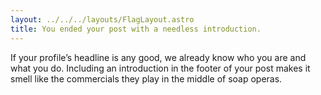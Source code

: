 ```yaml
---
layout: ../../../layouts/FlagLayout.astro
title: You ended your post with a needless introduction.
---
```


If your profile’s headline is any good, we already know who you are and what you do. Including an introduction in the footer of your post makes it smell like the commercials they play in the middle of soap operas.
